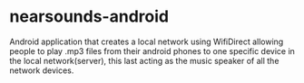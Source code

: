 # nearsounds-android
Android application that creates a local network using WifiDirect allowing people to play .mp3 files from their android phones to one specific device in the local network(server), this last acting as the music speaker of all the network devices.
